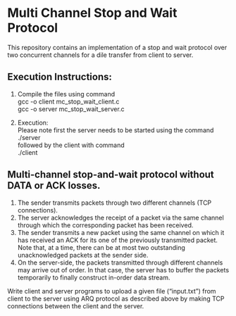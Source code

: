 # Multi Channel Stop and Wait Protocol

This repository contains an implementation of a stop and wait protocol over two concurrent channels for a dile transfer from client to server.

## Execution Instructions:

1. Compile the files using command<br/>
     gcc -o client mc_stop_wait_client.c<br/>
     gcc -o server mc_stop_wait_server.c<br/>

2. Execution:<br/>
Please note first the server needs to be started using the command<br/>
    ./server<br/>
followed by the client with command<br/>
    ./client<br/>
 
## Multi-channel stop-and-wait protocol without DATA or ACK losses.
1. The sender transmits packets through two different channels (TCP connections).
2. The server acknowledges the receipt of a packet via the same channel through which the
corresponding packet has been received.
3. The sender transmits a new packet using the same channel on which it has received an ACK for its
one of the previously transmitted packet. Note that, at a time, there can be at most two outstanding
unacknowledged packets at the sender side.
4. On the server-side, the packets transmitted through different channels may arrive out of order. In
that case, the server has to buffer the packets temporarily to finally construct in-order data stream.

Write client and server programs to upload a given file (“input.txt”) from client to the server using
ARQ protocol as described above by making TCP connections between the client and the server.

